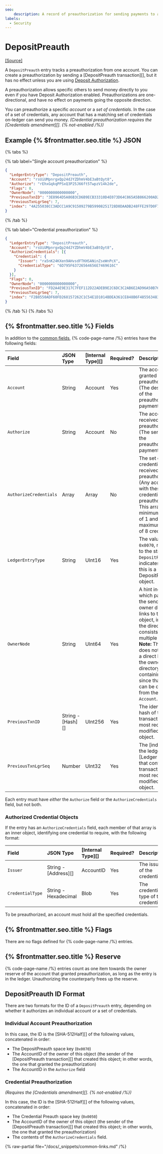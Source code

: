 ```yaml
---
seo:
    description: A record of preauthorization for sending payments to an account that requires authorization.
labels:
  - Security
---
```

# DepositPreauth
[[Source]](https://github.com/XRPLF/rippled/blob/1e01cd34f7a216092ed779f291b43324c167167a/include/xrpl/protocol/detail/ledger_entries.macro#L261-L268 "Source")

A `DepositPreauth` entry tracks a preauthorization from one account. You can create a preauthorization by sending a [DepositPreauth transaction][], but it has no effect unless you are using [Deposit Authorization](../../../../concepts/accounts/depositauth.md).

A preauthorization allows specific others to send money directly to you even if you have Deposit Authorization enabled. Preauthorizations are one-directional, and have no effect on payments going the opposite direction.

You can preauthorize a specific _account_ or a _set of credentials_. In the case of a set of credentials, any account that has a matching set of credentials on-ledger can send you money. _(Credential preauthorization requires the [Credentials amendment][]. {% not-enabled /%})_

## Example {% $frontmatter.seo.title %} JSON

{% tabs %}

{% tab label="Single account preauthorization" %}
```json
{
  "LedgerEntryType": "DepositPreauth",
  "Account": "rsUiUMpnrgxQp24dJYZDhmV4bE3aBtQyt8",
  "Authorize": "rEhxGqkqPPSxQ3P25J66ft5TwpzV14k2de",
  "Flags": 0,
  "OwnerNode": "0000000000000000",
  "PreviousTxnID": "3E8964D5A86B3CD6B9ECB33310D4E073D64C865A5B866200AD2B7E29F8326702",
  "PreviousTxnLgrSeq": 7,
  "index": "4A255038CC3ADCC1A9C91509279B59908251728D0DAADB248FFE297D0F7E068C"
}
```
{% /tab %}

{% tab label="Credential preauthorization" %}
```json
{
  "LedgerEntryType": "DepositPreauth",
  "Account": "rsUiUMpnrgxQp24dJYZDhmV4bE3aBtQyt8",
  "AuthorizeCredentials": [{
    "Credential": {
      "Issuer": "ra5nK24KXen9AHvsdFTKHSANinZseWnPcX",
      "CredentialType": "6D795F63726564656E7469616C"
    }
  }],
  "Flags": 0,
  "OwnerNode": "0000000000000000",
  "PreviousTxnID": "FD2A4E9E317C7FEF112D22ADEB9E2C6DC3C2AB6E2AD96A50B76EBB9DEB39EA77",
  "PreviousTxnLgrSeq": 7,
  "index": "F2B8550ADF60FD268157262C1C54E1D1014BDEA361CE848B6F48556348327E5F"
}
```
{% /tab %}
{% /tabs %}

## {% $frontmatter.seo.title %} Fields

In addition to the [common fields](../common-fields.md), {% code-page-name /%} entries have the following fields:

| Field               | JSON Type         | [Internal Type][] | Required? | Description |
|:--------------------|:------------------|:------------------|:----------|:------------|
| `Account`           | String            | Account           | Yes       | The account that granted the preauthorization. (The destination of the preauthorized payments.) |
| `Authorize`         | String            | Account           | No        | The account that received the preauthorization. (The sender of the preauthorized payments.) |
| `AuthorizeCredentials` | Array          | Array             | No        | The set of credentials that received preauthorization. (Any account with these credentials is preauthorized.) This array has a minimum length of 1 and a maximum length of 8 credentials. |
| `LedgerEntryType`   | String            | UInt16            | Yes       | The value `0x0070`, mapped to the string `DepositPreauth`, indicates that this is a DepositPreauth object. |
| `OwnerNode`         | String            | UInt64            | Yes       | A hint indicating which page of the sender's owner directory links to this object, in case the directory consists of multiple pages. **Note:** The object does not contain a direct link to the owner directory containing it, since that value can be derived from the `Account`. |
| `PreviousTxnID`     | String - [Hash][] | UInt256           | Yes       | The identifying hash of the transaction that most recently modified this object. |
| `PreviousTxnLgrSeq` | Number            | UInt32            | Yes       | The [index of the ledger][Ledger Index] that contains the transaction that most recently modified this object. |

Each entry must have _either_ the `Authorize` field or the `AuthorizeCredentials` field, but not both.

### Authorized Credential Objects

If the entry has an `AuthorizeCredentials` field, each member of that array is an inner object, identifying one credential to require, with the following format:

| Field            | JSON Type            | [Internal Type][] | Required? | Description     |
|:-----------------|:---------------------|:------------------|:----------|:----------------|
| `Issuer`         | String - [Address][] | AccountID         | Yes       | The issuer of the credential. |
| `CredentialType` | String - Hexadecimal | Blob              | Yes       | The credential type of the credential. |

To be preauthorized, an account must hold all the specified credentials.

## {% $frontmatter.seo.title %} Flags

There are no flags defined for {% code-page-name /%} entries.

## {% $frontmatter.seo.title %} Reserve

{% code-page-name /%} entries count as one item towards the owner reserve of the account that granted preauthorization, as long as the entry is in the ledger. Unauthorizing the counterparty frees up the reserve.

## DepositPreauth ID Format

There are two formats for the ID of a `DepositPreauth` entry, depending on whether it authorizes an individual account or a set of credentials.

### Individual Account Preauthorization

In this case, the ID is the [SHA-512Half][] of the following values, concatenated in order:

* The DepositPreauth space key (`0x0070`)
* The AccountID of the owner of this object (the sender of the [DepositPreauth transaction][] that created this object; in other words, the one that granted the preauthorization)
* The AccountID in the `Authorize` field

### Credential Preauthorization
_(Requires the [Credentials amendment][]. {% not-enabled /%})_

In this case, the ID is the [SHA-512Half][] of the following values, concatenated in order:

* The Credential Preauth space key (`0x0050`)
* The AccountID of the owner of this object (the sender of the [DepositPreauth transaction][] that created this object; in other words, the one that granted the preauthorization)
* The contents of the `AuthorizeCredentials` field.

{% raw-partial file="/docs/_snippets/common-links.md" /%}

